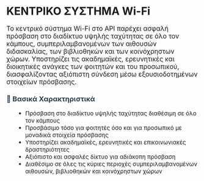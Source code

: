 # ΚΕΝΤΡΙΚΟ ΣΥΣΤΗΜΑ Wi-Fi

<div style="font-size: 17px;">
  <p>
    Το κεντρικό σύστημα Wi-Fi στο API παρέχει ασφαλή πρόσβαση στο διαδίκτυο υψηλής ταχύτητας σε όλο τον κάμπους, συμπεριλαμβανομένων των αιθουσών διδασκαλίας, των βιβλιοθηκών και των κοινόχρηστων χώρων. Υποστηρίζει τις ακαδημαϊκές, ερευνητικές και διοικητικές ανάγκες των φοιτητών και του προσωπικού, διασφαλίζοντας αξιόπιστη σύνδεση μέσω εξουσιοδοτημένων στοιχείων πρόσβασης.
  </p>
</div>

<h3 style="margin-top: 1.5rem; color: #2c3e50; font-size: 18px;">📌 Βασικά Χαρακτηριστικά</h3>
<ul style="margin-left: 1.5rem; font-size: 15px;">
  <li>Πρόσβαση στο διαδίκτυο υψηλής ταχύτητας διαθέσιμη σε όλο τον κάμπους</li>
  <li>Προσβάσιμο τόσο για φοιτητές όσο και για προσωπικό με μοναδικά στοιχεία πρόσβασης</li>
  <li>Υποστηρίζει ακαδημαϊκές, ερευνητικές και επικοινωνιακές δραστηριότητες</li>
  <li>Αξιόπιστο και ασφαλές δίκτυο για αδιάκοπη πρόσβαση</li>
  <li>Διαθέσιμο σε όλες τις κύριες περιοχές συμπεριλαμβανομένων αιθουσών, βιβλιοθηκών και κοινόχρηστων χώρων</li>
</ul>
